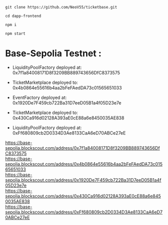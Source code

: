```
git clone https://github.com/NeoV55/ticketbase.git
```

```
cd dapp-frontend
```

```
npm i
```

```
npm start
```




# Base-Sepolia Testnet :
* LiquidityPoolFactory deployed at: 0x7f1a84008171D8f3209BB889743656DfC8373575
* TicketMarketplace deployed to: 0x4b0864e55616b4aa2bFeFAedDA73c01565651033
* EventFactory deployed at: 0x1920De7F459cb722Ba31D7eeD05B1a4f05D23e7e
  
* TicketMarketplace deployed to: 0x430Ca916d02128A393aE0cE88a6e8450035AE838
* LiquidityPoolFactory deployed at: 0xFf680809cb2D0334D3Ae8133CaA6eD70ABCe27eE

https://base-sepolia.blockscout.com/address/0x7f1a84008171D8f3209BB889743656DfC8373575 <br/>
https://base-sepolia.blockscout.com/address/0x4b0864e55616b4aa2bFeFAedDA73c01565651033 <br/>
https://base-sepolia.blockscout.com/address/0x1920De7F459cb722Ba31D7eeD05B1a4f05D23e7e <br/>
https://base-sepolia.blockscout.com/address/0x430Ca916d02128A393aE0cE88a6e8450035AE838 <br/>
https://base-sepolia.blockscout.com/address/0xFf680809cb2D0334D3Ae8133CaA6eD70ABCe27eE <br/>
